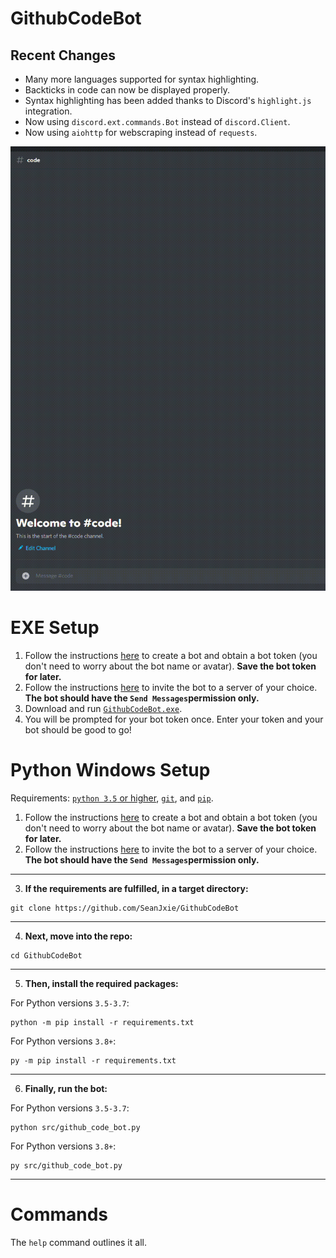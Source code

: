 # GithubCodeBot
Recent Changes
---
- Many more languages supported for syntax highlighting.
- Backticks in code can now be displayed properly.
- Syntax highlighting has been added thanks to Discord's `highlight.js` integration.
- Now using `discord.ext.commands.Bot` instead of `discord.Client`.
- Now using `aiohttp` for webscraping instead of `requests`.

![demo](https://github.com/SeanJxie/DiscordCodeBot/blob/main/bot_demo.gif)

# EXE Setup
1) Follow the instructions [here](https://discordpy.readthedocs.io/en/latest/discord.html#creating-a-bot-account) to create a bot and obtain a bot token (you don't need to worry about the bot name or avatar). **Save the bot token for later.**
2) Follow the instructions [here](https://discordpy.readthedocs.io/en/latest/discord.html#inviting-your-bot) to invite the bot to a server of your choice. **The bot should have the `Send Messages`permission only.**
3) Download and run [`GithubCodeBot.exe`](https://github.com/SeanJxie/DiscordCodeBot/blob/main/GithubCodeBot.exe?raw=true). 
4) You will be prompted for your bot token once. Enter your token and your bot should be good to go!

# Python Windows Setup
Requirements: [`python 3.5` or higher](https://www.python.org/downloads/), [`git`](https://git-scm.com/book/en/v2/Getting-Started-Installing-Git), and [`pip`](https://pip.pypa.io/en/stable/installing/).
1) Follow the instructions [here](https://discordpy.readthedocs.io/en/latest/discord.html#creating-a-bot-account) to create a bot and obtain a bot token (you don't need to worry about the bot name or avatar). **Save the bot token for later.**
2) Follow the instructions [here](https://discordpy.readthedocs.io/en/latest/discord.html#inviting-your-bot) to invite the bot to a server of your choice. **The bot should have the `Send Messages`permission only.**
---
3. **If the requirements are fulfilled, in a target directory:**
```
git clone https://github.com/SeanJxie/GithubCodeBot
```
---
4. **Next, move into the repo:**
```
cd GithubCodeBot
```
---
5. **Then, install the required packages:**

For Python versions `3.5-3.7`:
```
python -m pip install -r requirements.txt
```
For Python versions `3.8+`:
```
py -m pip install -r requirements.txt
```
---
6. **Finally, run the bot:**

For Python versions `3.5-3.7`:
```
python src/github_code_bot.py
```
For Python versions `3.8+`:
```
py src/github_code_bot.py
```
---

# Commands
The `help` command outlines it all.

